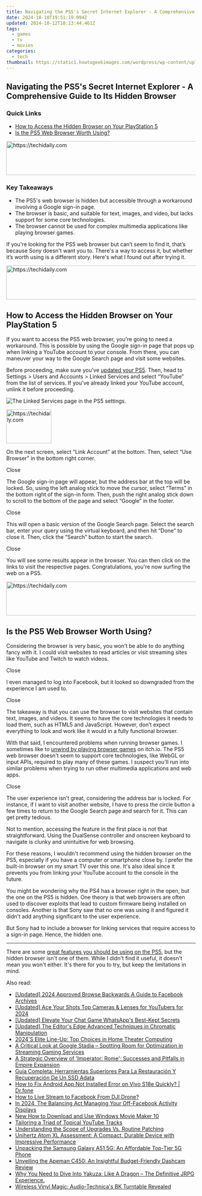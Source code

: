 ```yaml
---
title: Navigating the PS5's Secret Internet Explorer - A Comprehensive Guide to Its Hidden Browser
date: 2024-10-10T19:51:19.094Z
updated: 2024-10-12T18:13:44.461Z
tags:
  - games
  - tv
  - movies
categories:
  - tech
thumbnail: https://static1.howtogeekimages.com/wordpress/wp-content/uploads/2023/12/shutterstock_ps5_update.jpg
---
```


## Navigating the PS5's Secret Internet Explorer - A Comprehensive Guide to Its Hidden Browser

### Quick Links

* [How to Access the Hidden Browser on Your PlayStation 5](https://some-approaches.techidaily.com/ultimate-acceleration-manual-boosting-fb-video-speed-with-top-tools-for-2024/)
* [Is the PS5 Web Browser Worth Using?](https://fix-guide.techidaily.com/play-store-stuck-on-downloading-of-lava-yuva-3-7-ways-to-resolve-drfone-by-drfone-fix-android-problems-fix-android-problems/)

<!-- affiliate ads begin -->
<a href="https://appsumo.8odi.net/c/5597632/2151889/7443" target="_top" id="2151889">
  <img src="//a.impactradius-go.com/display-ad/7443-2151889" border="0" alt="https://techidaily.com" width="728" height="90"/>
</a>
<img height="0" width="0" src="https://appsumo.8odi.net/i/5597632/2151889/7443" style="position:absolute;visibility:hidden;" border="0" />
<!-- affiliate ads end -->

### Key Takeaways

* The PS5's web browser is hidden but accessible through a workaround involving a Google sign-in page.
* The browser is basic, and suitable for text, images, and video, but lacks support for some core technologies.
* The browser cannot be used for complex multimedia applications like playing browser games.

 If you're looking for the PS5 web browser but can’t seem to find it, that’s because Sony doesn't want you to. There's a way to access it, but whether it’s worth using is a different story. Here's what I found out after trying it.

<!-- affiliate ads begin -->
<a href="https://imp.i110150.net/c/5597632/798165/11305" target="_top" id="798165">
  <img src="//a.impactradius-go.com/display-ad/11305-798165" border="0" alt="https://techidaily.com" width="728" height="90"/>
</a>
<img height="0" width="0" src="https://imp.i110150.net/i/5597632/798165/11305" style="position:absolute;visibility:hidden;" border="0" />
<!-- affiliate ads end -->

##  How to Access the Hidden Browser on Your PlayStation 5

 If you want to access the PS5 web browser, you're going to need a workaround. This is possible by using the Google sign-in page that pops up when linking a YouTube account to your console. From there, you can maneuver your way to the Google Search page and visit some websites.

 Before proceeding, make sure you've [updated your PS5](https://screen-sharing-recording.techidaily.com/best-3ip-top-audio-capture-apps-for-2024/). Then, head to Settings > Users and Accounts > Linked Services and select “YouTube” from the list of services. If you've already linked your YouTube account, unlink it before proceeding.

![The Linked Services page in the PS5 settings.](https://static1.howtogeekimages.com/wordpress/wp-content/uploads/2024/06/linked-services-ps5.png) 

<!-- affiliate ads begin -->
<a href="https://review-au.sjv.io/c/5597632/2098701/14409" target="_top" id="2098701">
  <img src="//a.impactradius-go.com/display-ad/14409-2098701" border="0" alt="https://techidaily.com" width="120" height="90"/>
</a>
<img height="0" width="0" src="https://review-au.sjv.io/i/5597632/2098701/14409" style="position:absolute;visibility:hidden;" border="0" />
<!-- affiliate ads end -->

 On the next screen, select “Link Account” at the bottom. Then, select “Use Browser” in the bottom right corner.

Close 

 The Google sign-in page will appear, but the address bar at the top will be locked. So, using the left analog stick to move the cursor, select “Terms” in the bottom right of the sign-in form. Then, push the right analog stick down to scroll to the bottom of the page and select “Google” in the footer.

Close 

 This will open a basic version of the Google Search page. Select the search bar, enter your query using the virtual keyboard, and then hit “Done” to close it. Then, click the “Search” button to start the search.

Close 

 You will see some results appear in the browser. You can then click on the links to visit the respective pages. Congratulations, you're now surfing the web on a PS5.

<!-- affiliate ads begin -->
<a href="https://aligracehair.sjv.io/c/5597632/1938721/19272" target="_top" id="1938721">
  <img src="//a.impactradius-go.com/display-ad/19272-1938721" border="0" alt="https://techidaily.com" width="728" height="90"/>
</a>
<img height="0" width="0" src="https://aligracehair.sjv.io/i/5597632/1938721/19272" style="position:absolute;visibility:hidden;" border="0" />
<!-- affiliate ads end -->

##  Is the PS5 Web Browser Worth Using?

 Considering the browser is very basic, you won’t be able to do anything fancy with it. I could visit websites to read articles or visit streaming sites like YouTube and Twitch to watch videos.

Close 

 I even managed to log into Facebook, but it looked so downgraded from the experience I am used to.

Close 

 The takeaway is that you can use the browser to visit websites that contain text, images, and videos. It seems to have the core technologies it needs to load them, such as HTML5 and JavaScript. However, don’t expect everything to look and work like it would in a fully functional browser.

 With that said, I encountered problems when running browser games. I sometimes like to [unwind by playing browser games](https://screen-sharing-recording.techidaily.com/streamlined-strategies-for-powerpoint-recordings-for-2024/) on itch.io. The PS5 web browser doesn't seem to support core technologies, like WebGL or input APIs, required to play many of these games. I suspect you'll run into similar problems when trying to run other multimedia applications and web apps.

Close 

 The user experience isn’t great, considering the address bar is locked. For instance, if I want to visit another website, I have to press the circle button a few times to return to the Google Search page and search for it. This can get pretty tedious.

 Not to mention, accessing the feature in the first place is not that straightforward. Using the DualSense controller and onscreen keyboard to navigate is clunky and unintuitive for web browsing.

 For these reasons, I wouldn't recommend using the hidden browser on the PS5, especially if you have a computer or smartphone close by. I prefer the built-in browser on my smart TV over this one. It's also ideal since it prevents you from linking your YouTube account to the console in the future.

 You might be wondering why the PS4 has a browser right in the open, but the one on the PS5 is hidden. One theory is that web browsers are often used to discover exploits that lead to custom firmware being installed on consoles. Another is that Sony saw that no one was using it and figured it didn't add anything significant to the user experience.

 But Sony had to include a browser for linking services that require access to a sign-in page. Hence, the hidden one.

---

 There are some [great features you should be using on the PS5](https://youtube-tips.techidaily.com/ed-link-length-limit-check-out-these-5-youtube-minisizers/), but the hidden browser isn't one of them. While I didn't find it useful, it doesn't mean you won't either. It's there for you to try, but keep the limitations in mind.

<ins class="adsbygoogle"
     style="display:block"
     data-ad-format="autorelaxed"
     data-ad-client="ca-pub-7571918770474297"
     data-ad-slot="1223367746"></ins>

<ins class="adsbygoogle"
     style="display:block"
     data-ad-client="ca-pub-7571918770474297"
     data-ad-slot="8358498916"
     data-ad-format="auto"
     data-full-width-responsive="true"></ins>

<span class="atpl-alsoreadstyle">Also read:</span>
<div><ul>
<li><a href="https://facebook-video-content.techidaily.com/updated-2024-approved-browse-backwards-a-guide-to-facebook-archives/"><u>[Updated] 2024 Approved Browse Backwards A Guide to Facebook Archives</u></a></li>
<li><a href="https://facebook-video-share.techidaily.com/updated-ace-your-shots-top-cameras-and-lenses-for-youtubers-for-2024/"><u>[Updated] Ace Your Shots Top Cameras & Lenses for YouTubers for 2024</u></a></li>
<li><a href="https://vp-tips.techidaily.com/updated-elevate-your-chat-game-whatsapps-best-kept-secrets/"><u>[Updated] Elevate Your Chat Game WhatsApp's Best-Kept Secrets</u></a></li>
<li><a href="https://some-skills.techidaily.com/updated-the-editors-edge-advanced-techniques-in-chromatic-manipulation/"><u>[Updated] The Editor's Edge Advanced Techniques in Chromatic Manipulation</u></a></li>
<li><a href="https://buynow-marvelous.techidaily.com/2024s-elite-line-up-top-choices-in-home-theater-computing/"><u>2024'S Elite Line-Up: Top Choices in Home Theater Computing</u></a></li>
<li><a href="https://buynow-marvelous.techidaily.com/a-critical-look-at-google-stadia-spotting-room-for-optimization-in-streaming-gaming-services/"><u>A Critical Look at Google Stadia – Spotting Room for Optimization in Streaming Gaming Services</u></a></li>
<li><a href="https://buynow-marvelous.techidaily.com/a-strategic-overview-of-imperator-rome-successes-and-pitfalls-in-empire-expansion/"><u>A Strategic Overview of 'Imperator: Rome': Successes and Pitfalls in Empire Expansion</u></a></li>
<li><a href="https://fox-tls.techidaily.com/guia-completa-herramientas-superiores-para-la-restauracion-y-recuperacion-de-un-ssd-adata/"><u>Guía Completa: Herramientas Superiores Para La Restauración Y Recuperación De Un SSD Adata</u></a></li>
<li><a href="https://change-location.techidaily.com/how-to-fix-android-app-not-installed-error-on-vivo-s18e-quickly-drfone-by-drfone-fix-android-problems-fix-android-problems/"><u>How to Fix Android App Not Installed Error on Vivo S18e Quickly? | Dr.fone</u></a></li>
<li><a href="https://facebook-video-recording.techidaily.com/how-to-live-stream-to-facebook-from-dji-drone/"><u>How to Live Stream to Facebook From DJI Drone?</u></a></li>
<li><a href="https://some-skills.techidaily.com/in-2024-the-balancing-act-managing-your-off-facebook-activity-displays/"><u>In 2024, The Balancing Act Managing Your Off-Facebook Activity Displays</u></a></li>
<li><a href="https://ai-editing-video.techidaily.com/new-how-to-download-and-use-windows-movie-maker-10/"><u>New How to Download and Use Windows Movie Maker 10</u></a></li>
<li><a href="https://youtube-zero.techidaily.com/ring-a-triad-of-topical-youtube-tracks/"><u>Tailoring a Triad of Topical YouTube Tracks</u></a></li>
<li><a href="https://buynow-marvelous.techidaily.com/understanding-the-scope-of-upgrades-vs-routine-patching/"><u>Understanding the Scope of Upgrades Vs. Routine Patching</u></a></li>
<li><a href="https://buynow-marvelous.techidaily.com/unihertz-atom-xl-assessment-a-compact-durable-device-with-impressive-performance/"><u>Unihertz Atom XL Assessment: A Compact, Durable Device with Impressive Performance</u></a></li>
<li><a href="https://buynow-marvelous.techidaily.com/unpacking-the-samsung-galaxy-a51-5g-an-affordable-top-tier-5g-phone/"><u>Unpacking the Samsung Galaxy A51 5G: An Affordable Top-Tier 5G Phone</u></a></li>
<li><a href="https://buynow-marvelous.techidaily.com/unveiling-the-apeman-c450-an-insightful-budget-friendly-dashcam-review/"><u>Unveiling the Apeman C450: An Insightful Budget-Friendly Dashcam Review</u></a></li>
<li><a href="https://buynow-marvelous.techidaily.com/why-you-need-to-dive-into-yakuza-like-a-dragon-the-definitive-jrpg-experience/"><u>Why You Need to Dive Into Yakuza: Like A Dragon – The Definitive JRPG Experience.</u></a></li>
<li><a href="https://buynow-marvelous.techidaily.com/wireless-vinyl-magic-audio-technicas-bk-turntable-revealed/"><u>Wireless Vinyl Magic: Audio-Technica's BK Turntable Revealed</u></a></li>
</ul></div>

